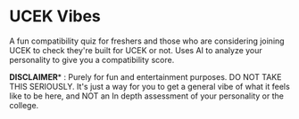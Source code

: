 # UCEK Vibes
A fun compatibility quiz for freshers and those who are considering joining UCEK to check they're built for UCEK or not. Uses AI to analyze your personality to give you a compatibility score.

**DISCLAIMER*** : Purely for fun and entertainment purposes. DO NOT TAKE THIS SERIOUSLY. It's just a way for you to get a general vibe of what it feels like to be here, and NOT an In depth assessment of your personality or the college.
